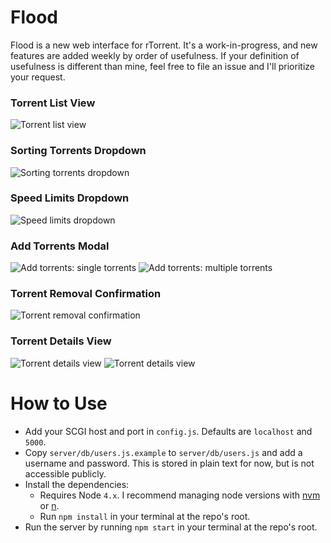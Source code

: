 # Flood
Flood is a new web interface for rTorrent. It's a work-in-progress, and new features are added weekly by order of usefulness. If your definition of usefulness is different than mine, feel free to file an issue and I'll prioritize your request.

### Torrent List View
![Torrent list view](https://s3.amazonaws.com/johnfurrow.com/share/flood-screenshot-a.png)
### Sorting Torrents Dropdown
![Sorting torrents dropdown](https://s3.amazonaws.com/johnfurrow.com/share/flood-screenshot-b.png)
### Speed Limits Dropdown
![Speed limits dropdown](https://s3.amazonaws.com/johnfurrow.com/share/flood-screenshot-c.png)
### Add Torrents Modal
![Add torrents: single torrents](https://s3.amazonaws.com/johnfurrow.com/share/flood-screenshot-d.png)
![Add torrents: multiple torrents](https://s3.amazonaws.com/johnfurrow.com/share/flood-screenshot-e.png)
### Torrent Removal Confirmation
![Torrent removal confirmation](https://s3.amazonaws.com/johnfurrow.com/share/flood-screenshot-f.png)
### Torrent Details View
![Torrent details view](https://s3.amazonaws.com/johnfurrow.com/share/flood-screenshot-g.png)
![Torrent details view](https://s3.amazonaws.com/johnfurrow.com/share/flood-screenshot-h.png)

# How to Use
* Add your SCGI host and port in `config.js`. Defaults are `localhost` and `5000`.
* Copy `server/db/users.js.example` to `server/db/users.js` and add a username and password. This is stored in plain text for now, but is not accessible publicly.
* Install the dependencies:
  * Requires Node `4.x`. I recommend managing node versions with [nvm](https://github.com/creationix/nvm) or [n](https://github.com/tj/n).
  * Run `npm install` in your terminal at the repo's root.    
* Run the server by running `npm start` in your terminal at the repo's root.
